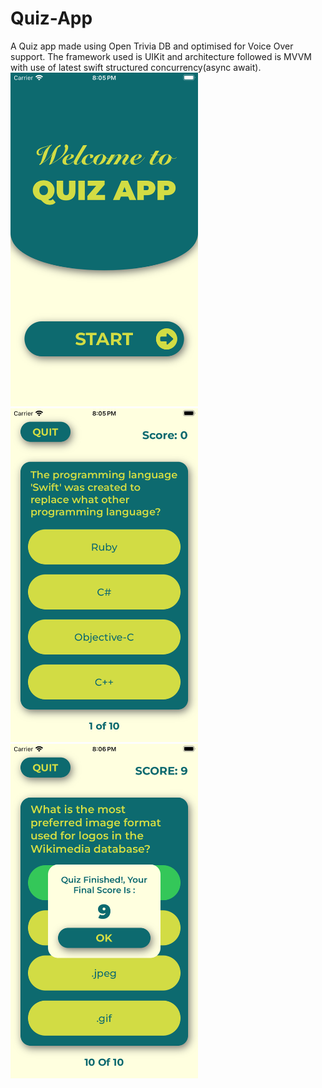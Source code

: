 # Quiz-App
A Quiz app made using Open Trivia DB and optimised for Voice Over support. The framework used is UIKit and architecture followed is MVVM with use of latest swift structured concurrency(async await).
<img src="Quiz-App-Screenshots/HomeScreen.png" width="300" alt="Home Screen">
<img src="Quiz-App-Screenshots/QuizScreen.png" width="300" alt="Quiz Screen">
<img src="Quiz-App-Screenshots/ScoreAlert.png" width="300" alt="Score Alert Screen">
